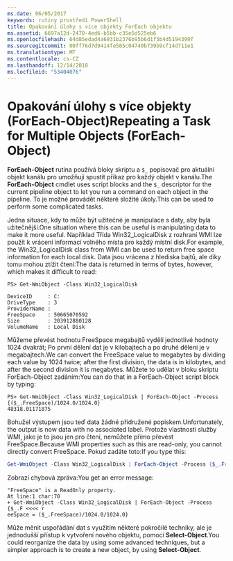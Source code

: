 ```yaml
---
ms.date: 06/05/2017
keywords: rutiny prostředí PowerShell
title: Opakování úlohy s více objekty ForEach objektu
ms.assetid: 6697a12d-2470-4ed6-b5bb-c35e5d525eb6
ms.openlocfilehash: 64d85edad4a6931b2376b95b6d1f5b4d5194399f
ms.sourcegitcommit: 00ff76d7d9414fe585c04740b739b9cf14d711e1
ms.translationtype: MT
ms.contentlocale: cs-CZ
ms.lasthandoff: 12/14/2018
ms.locfileid: "53404076"
---
```

# <a name="repeating-a-task-for-multiple-objects-foreach-object"></a><span data-ttu-id="d641a-103">Opakování úlohy s více objekty (ForEach-Object)</span><span class="sxs-lookup"><span data-stu-id="d641a-103">Repeating a Task for Multiple Objects (ForEach-Object)</span></span>

<span data-ttu-id="d641a-104">**ForEach-Object** rutina používá bloky skriptu a `$_` popisovač pro aktuální objekt kanálu pro umožňují spustit příkaz pro každý objekt v kanálu.</span><span class="sxs-lookup"><span data-stu-id="d641a-104">The **ForEach-Object** cmdlet uses script blocks and the `$_` descriptor for the current pipeline object to let you run a command on each object in the pipeline.</span></span> <span data-ttu-id="d641a-105">To je možné provádět některé složité úkoly.</span><span class="sxs-lookup"><span data-stu-id="d641a-105">This can be used to perform some complicated tasks.</span></span>

<span data-ttu-id="d641a-106">Jedna situace, kdy to může být užitečné je manipulace s daty, aby byla užitečnější.</span><span class="sxs-lookup"><span data-stu-id="d641a-106">One situation where this can be useful is manipulating data to make it more useful.</span></span> <span data-ttu-id="d641a-107">Například Třída Win32_LogicalDisk z rozhraní WMI lze použít k vrácení informací volného místa pro každý místní disk.</span><span class="sxs-lookup"><span data-stu-id="d641a-107">For example, the Win32_LogicalDisk class from WMI can be used to return free space information for each local disk.</span></span> <span data-ttu-id="d641a-108">Data jsou vrácena z hlediska bajtů, ale díky tomu mohou ztížit čtení:</span><span class="sxs-lookup"><span data-stu-id="d641a-108">The data is returned in terms of bytes, however, which makes it difficult to read:</span></span>

```
PS> Get-WmiObject -Class Win32_LogicalDisk

DeviceID     : C:
DriveType    : 3
ProviderName :
FreeSpace    : 50665070592
Size         : 203912880128
VolumeName   : Local Disk
```

<span data-ttu-id="d641a-109">Můžeme převést hodnotu FreeSpace megabajtů vydělí jednotlivé hodnoty 1024 dvakrát; Po první dělení dat je v kilobajtech a po druhé dělení je v megabajtech.</span><span class="sxs-lookup"><span data-stu-id="d641a-109">We can convert the FreeSpace value to megabytes by dividing each value by 1024 twice; after the first division, the data is in kilobytes, and after the second division it is megabytes.</span></span> <span data-ttu-id="d641a-110">Můžete to udělat v bloku skriptu ForEach-Object zadáním:</span><span class="sxs-lookup"><span data-stu-id="d641a-110">You can do that in a ForEach-Object script block by typing:</span></span>

```
PS> Get-WmiObject -Class Win32_LogicalDisk | ForEach-Object -Process {($_.FreeSpace)/1024.0/1024.0}
48318.01171875
```

<span data-ttu-id="d641a-111">Bohužel výstupem jsou teď data žádné přidružené popiskem.</span><span class="sxs-lookup"><span data-stu-id="d641a-111">Unfortunately, the output is now data with no associated label.</span></span> <span data-ttu-id="d641a-112">Protože vlastnosti služby WMI, jako je to jsou jen pro čtení, nemůžete přímo převést FreeSpace.</span><span class="sxs-lookup"><span data-stu-id="d641a-112">Because WMI properties such as this are read-only, you cannot directly convert FreeSpace.</span></span> <span data-ttu-id="d641a-113">Pokud zadáte toto:</span><span class="sxs-lookup"><span data-stu-id="d641a-113">If you type this:</span></span>

```powershell
Get-WmiObject -Class Win32_LogicalDisk | ForEach-Object -Process {$_.FreeSpace = ($_.FreeSpace)/1024.0/1024.0}
```

<span data-ttu-id="d641a-114">Zobrazí chybová zpráva:</span><span class="sxs-lookup"><span data-stu-id="d641a-114">You get an error message:</span></span>

```output
"FreeSpace" is a ReadOnly property.
At line:1 char:70
+ Get-WmiObject -Class Win32_LogicalDisk | ForEach-Object -Process {$_.F <<<< r
eeSpace = ($_.FreeSpace)/1024.0/1024.0}
```

<span data-ttu-id="d641a-115">Může měnit uspořádání dat s využitím některé pokročilé techniky, ale je jednodušší přístup k vytvoření nového objektu, pomocí **Select-Object**.</span><span class="sxs-lookup"><span data-stu-id="d641a-115">You could reorganize the data by using some advanced techniques, but a simpler approach is to create a new object, by using **Select-Object**.</span></span>